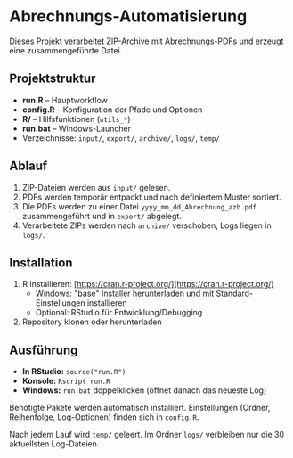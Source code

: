 # Abrechnungs-Automatisierung

Dieses Projekt verarbeitet ZIP-Archive mit Abrechnungs-PDFs und erzeugt eine zusammengeführte Datei.

## Projektstruktur
- **run.R** – Hauptworkflow
- **config.R** – Konfiguration der Pfade und Optionen
- **R/** – Hilfsfunktionen (`utils_*`)
- **run.bat** – Windows-Launcher
- Verzeichnisse: `input/`, `export/`, `archive/`, `logs/`, `temp/`

## Ablauf
1. ZIP-Dateien werden aus `input/` gelesen.
2. PDFs werden temporär entpackt und nach definiertem Muster sortiert.
3. Die PDFs werden zu einer Datei `yyyy_mm_dd_Abrechnung_azh.pdf` zusammengeführt und in `export/` abgelegt.
4. Verarbeitete ZIPs werden nach `archive/` verschoben, Logs liegen in `logs/`.

## Installation
1. R installieren: [https://cran.r-project.org/](https://cran.r-project.org/)
   - Windows: "base" Installer herunterladen und mit Standard-Einstellungen installieren
   - Optional: RStudio für Entwicklung/Debugging
2. Repository klonen oder herunterladen

## Ausführung
- **In RStudio:** `source("run.R")`
- **Konsole:** `Rscript run.R`
- **Windows:** `run.bat` doppelklicken (öffnet danach das neueste Log)

Benötigte Pakete werden automatisch installiert. Einstellungen (Ordner, Reihenfolge, Log-Optionen) finden sich in `config.R`.

Nach jedem Lauf wird `temp/` geleert. Im Ordner `logs/` verbleiben nur die 30 aktuellsten Log-Dateien.

